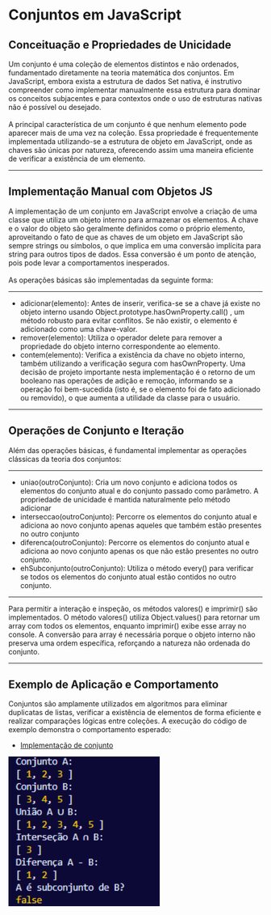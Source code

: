 # Conjuntos em JavaScript
## Conceituação e Propriedades de Unicidade
Um conjunto é uma coleção de elementos 
distintos e não ordenados, fundamentado 
diretamente na teoria matemática dos 
conjuntos. Em JavaScript, embora exista a 
estrutura de dados Set nativa, é instrutivo 
compreender como implementar manualmente essa 
estrutura para dominar os conceitos 
subjacentes e para contextos onde o uso de 
estruturas nativas não é possível ou desejado.
<br></br>
A principal característica de um conjunto é 
que nenhum elemento pode aparecer mais de uma 
vez na coleção. Essa propriedade é 
frequentemente implementada utilizando-se a 
estrutura de objeto em JavaScript, onde as 
chaves são únicas por natureza, oferecendo 
assim uma maneira eficiente de verificar a 
existência de um elemento.

---
## Implementação Manual com Objetos JS
A implementação de um conjunto em JavaScript 
envolve a criação de uma classe que utiliza um 
objeto interno para armazenar os elementos. A 
chave e o valor do objeto são geralmente 
definidos como o próprio elemento, 
aproveitando o fato de que as chaves de um 
objeto em JavaScript são sempre strings ou 
símbolos, o que implica em uma conversão 
implícita para string para outros tipos de 
dados. Essa conversão é um ponto de atenção, 
pois pode levar a comportamentos inesperados.
<br></br>
As operações básicas são implementadas da seguinte forma:

---
- adicionar(elemento): Antes 	de inserir, verifica-se se a chave já existe no objeto interno 	usando Object.prototype.hasOwnProperty.call() , um método robusto para evitar conflitos. Se não existir, o elemento é adicionado como uma chave-valor.
- remover(elemento): Utiliza o operador delete para remover a propriedade do objeto interno correspondente ao elemento.
- contem(elemento): 	Verifica a existência da chave no objeto interno, também 	utilizando a verificação segura com hasOwnProperty. 
Uma decisão de projeto importante nesta 
implementação é o retorno de um booleano nas 
operações de adição e remoção, informando se a 
operação foi bem-sucedida (isto é, se o 
elemento foi de fato adicionado ou removido), 
o que aumenta a utilidade da classe para o 
usuário.

---
## Operações de Conjunto e Iteração
Além das operações básicas, é fundamental implementar as operações clássicas da teoria dos conjuntos:

---
- uniao(outroConjunto): Cria um novo conjunto e adiciona todos os elementos do conjunto 	atual e do conjunto passado como parâmetro. A propriedade de unicidade é mantida naturalmente pelo método adicionar 
- interseccao(outroConjunto): Percorre os elementos do conjunto atual e adiciona ao novo conjunto 	apenas aqueles que também estão presentes no outro conjunto 	
- diferenca(outroConjunto): 	Percorre os elementos do conjunto atual e adiciona ao novo conjunto apenas os que não estão presentes no outro conjunto. 
- ehSubconjunto(outroConjunto): Utiliza o método every()  para verificar se todos os elementos do 	conjunto atual estão contidos no outro conjunto.
---
Para permitir a interação e inspeção, os 
métodos valores() e imprimir() são 
implementados. O método valores() utiliza 
Object.values() para retornar um array com 
todos os elementos, enquanto imprimir() exibe 
esse array no console. A conversão para array 
é necessária porque o objeto interno não 
preserva uma ordem específica, reforçando a 
natureza não ordenada do conjunto.

---
## Exemplo de Aplicação e Comportamento
Conjuntos são amplamente utilizados em 
algoritmos para eliminar duplicatas de listas, 
verificar a existência de elementos de forma 
eficiente e realizar comparações lógicas entre 
coleções. A execução do código de exemplo 
demonstra o comportamento esperado:

- [Implementação de conjunto](../Códigos-fonte/JavaScript/Conjunto.js)

<img src="../prints/saida-conjunto.png" alt="Saída conjunto" width=300>
